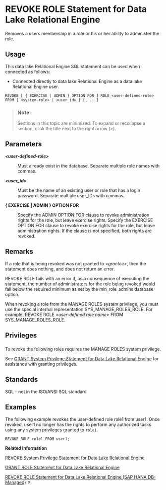 <!-- loioa3e9de3284f21015bfd7b663b9989fe3 -->

# REVOKE ROLE Statement for Data Lake Relational Engine

Removes a users membership in a role or his or her ability to administer the role.



<a name="loioa3e9de3284f21015bfd7b663b9989fe3__section_ovp_dvr_znb"/>

## Usage

This data lake Relational Engine SQL statement can be used when connected as follows:

-   Connected directly to data lake Relational Engine as a data lake Relational Engine user.



```
REVOKE [ { EXERCISE | ADMIN } OPTION FOR ] ROLE <user-defined-role> 
FROM { <system-role> | <user_id> } [, ...]
```



> ### Note:  
> Sections in this topic are minimized. To expand or recollapse a section, click the title next to the right arrow \(*\>*\).



<a name="loioa3e9de3284f21015bfd7b663b9989fe3__revoke_role_param1"/>

## Parameters


<dl>
<dt><b>

*<user-defined-role\>*

</b></dt>
<dd>

Must already exist in the database. Separate multiple role names with commas.



</dd><dt><b>

*<user\_id\>*

</b></dt>
<dd>

Must be the name of an existing user or role that has a login password. Separate multiple user\_IDs with commas.



</dd><dt><b>

\{ EXERCISE | ADMIN \} OPTION FOR

</b></dt>
<dd>

Specify the ADMIN OPTION FOR clause to revoke administration rights for the role, but leave exercise rights. Specify the EXERCISE OPTION FOR clause to revoke exercise rights for the role, but leave administration rights. If the clause is not specified, both rights are revoked.



</dd>
</dl>



<a name="loioa3e9de3284f21015bfd7b663b9989fe3__revoke_role_remarks1"/>

## Remarks

If a role that is being revoked was not granted to *<grantee\>*, then the statement does nothing, and does not return an error.

REVOKE ROLE fails with an error if, as a consequence of executing the statement, the number of administrators for the role being revoked would fall below the required minimum as set by the min\_role\_admins database option.

When revoking a role from the MANAGE ROLES system privilege, you must use the special internal representation SYS\_MANAGE\_ROLES\_ROLE. For example, REVOKE ROLE *<user-defined role name\>* FROM SYS\_MANAGE\_ROLES\_ROLE.



<a name="loioa3e9de3284f21015bfd7b663b9989fe3__revoke_role_privilege1"/>

## Privileges



### 

To revoke the following roles requires the MANAGE ROLES system privilege.

See [GRANT System Privilege Statement for Data Lake Relational Engine](grant-system-privilege-statement-for-data-lake-relational-engine-a3dfcb0.md) for assistance with granting privileges.



<a name="loioa3e9de3284f21015bfd7b663b9989fe3__revoke_role_standards1"/>

## Standards

SQL – not in the ISO/ANSI SQL standard



<a name="loioa3e9de3284f21015bfd7b663b9989fe3__revoke_role_examples1"/>

## Examples

The following example revokes the user-defined role role1 from user1. Once revoked, user1 no longer has the rights to perform any authorized tasks using any system privileges granted to `role1`.

```
REVOKE ROLE role1 FROM user1;
```

**Related Information**  


[REVOKE System Privilege Statement for Data Lake Relational Engine](revoke-system-privilege-statement-for-data-lake-relational-engine-a3eadda.md "Removes specific system privileges from specific users and the right to administer the privilege.")

[GRANT ROLE Statement for Data Lake Relational Engine](grant-role-statement-for-data-lake-relational-engine-a3e379c.md "Grants roles to users or other roles, with or without administrative rights.")

[REVOKE ROLE Statement for Data Lake Relational Engine (SAP HANA DB-Managed)](https://help.sap.com/viewer/a898e08b84f21015969fa437e89860c8/2024_1_QRC/en-US/189a04b4a6cb4098bebcc34f16a78afb.html "Removes a users membership in a role or his or her ability to administer the role.") :arrow_upper_right:

